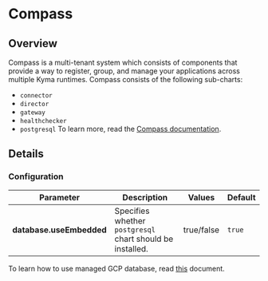 # Compass

## Overview

Compass is a multi-tenant system which consists of components that provide a way to register, group, and manage your applications across multiple Kyma runtimes. Compass consists of the following sub-charts:

- `connector` 
- `director` 
- `gateway` 
- `healthchecker`
- `postgresql`
To learn more, read the [Compass documentation](https://github.com/kyma-incubator/compass/blob/master/README.md).
## Details


### Configuration

| Parameter | Description | Values | Default |
| --- | --- | --- | --- |
| **database.useEmbedded** | Specifies whether `postgresql` chart should be installed. | true/false | `true` |

To learn how to use managed GCP database, read [this](https://github.com/kyma-incubator/compass/blob/master/docs/configure-managed-gcp-postgresql.md) document.
